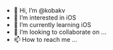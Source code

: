 - 👋 Hi, I’m @kobakv
- 👀 I’m interested in iOS
- 🌱 I’m currently learning iOS
- 💞️ I’m looking to collaborate on ...
- 📫 How to reach me ...

<!---
kobakv/kobakv is a ✨ special ✨ repository because its `README.md` (this file) appears on your GitHub profile.
You can click the Preview link to take a look at your changes.
--->
